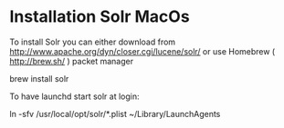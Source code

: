 <!--
parent:
    title: Search_using_Solr
author:
    - 'Mikhail Kamarouski'
created_at: '2015-06-10 17:00:53'
updated_at: '2015-08-18 14:22:29'
tags:
    - 'Search using Solr'
-->

Installation Solr MacOs
=======================

To install Solr you can either download from http://www.apache.org/dyn/closer.cgi/lucene/solr/ or use Homebrew ( http://brew.sh/ ) packet manager

brew install solr

To have launchd start solr at login:

ln -sfv /usr/local/opt/solr/\*.plist \~/Library/LaunchAgents

